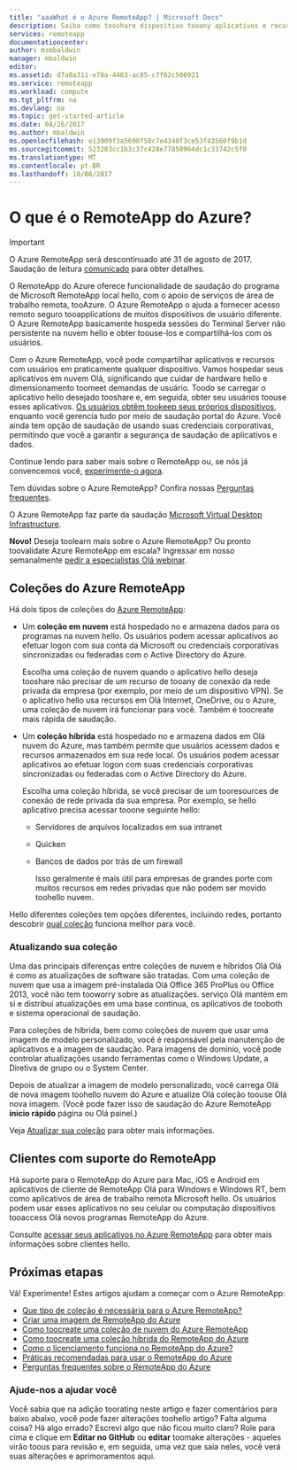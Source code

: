 ```yaml
---
title: "aaaWhat é o Azure RemoteApp? | Microsoft Docs"
description: Saiba como tooshare dispositivo tooany aplicativos e recursos por meio do Azure RemoteApp.
services: remoteapp
documentationcenter: 
author: msmbaldwin
manager: mbaldwin
editor: 
ms.assetid: d7a8a311-e70a-4463-ac85-c7f62c500921
ms.service: remoteapp
ms.workload: compute
ms.tgt_pltfrm: na
ms.devlang: na
ms.topic: get-started-article
ms.date: 04/26/2017
ms.author: mbaldwin
ms.openlocfilehash: e13909f3a5698f58c7e4348f3ce53f43560f9b1d
ms.sourcegitcommit: 523283cc1b3c37c428e77850964dc1c33742c5f0
ms.translationtype: MT
ms.contentlocale: pt-BR
ms.lasthandoff: 10/06/2017
---
```

# <a name="what-is-azure-remoteapp"></a>O que é o RemoteApp do Azure?
> [!IMPORTANT]
> O Azure RemoteApp será descontinuado até 31 de agosto de 2017. Saudação de leitura [comunicado](https://go.microsoft.com/fwlink/?linkid=821148) para obter detalhes.
> 
> 

O RemoteApp do Azure oferece funcionalidade de saudação do programa de Microsoft RemoteApp local hello, com o apoio de serviços de área de trabalho remota, tooAzure. O Azure RemoteApp o ajuda a fornecer acesso remoto seguro tooapplications de muitos dispositivos de usuário diferente. O Azure RemoteApp basicamente hospeda sessões do Terminal Server não persistente na nuvem hello e obter toouse-los e compartilhá-los com os usuários.

Com o Azure RemoteApp, você pode compartilhar aplicativos e recursos com usuários em praticamente qualquer dispositivo. Vamos hospedar seus aplicativos em nuvem Olá, significando que cuidar de hardware hello e dimensionamento toomeet demandas de usuário. Toodo se carregar o aplicativo hello desejado tooshare e, em seguida, obter seu usuários toouse esses aplicativos. [Os usuários obtêm tookeep seus próprios dispositivos](remoteapp-clients.md), enquanto você gerencia tudo por meio de saudação portal do Azure. Você ainda tem opção de saudação de usando suas credenciais corporativas, permitindo que você a garantir a segurança de saudação de aplicativos e dados.

Continue lendo para saber mais sobre o RemoteApp ou, se nós já convencemos você, [experimente-o agora](https://azure.microsoft.com/services/remoteapp/).

Tem dúvidas sobre o Azure RemoteApp? Confira nossas [Perguntas frequentes](remoteapp-faq.md).

O Azure RemoteApp faz parte da saudação [Microsoft Virtual Desktop Infrastructure](http://www.microsoft.com/server-cloud/products/virtual-desktop-infrastructure/explore.aspx).

**Novo!** Deseja toolearn mais sobre o Azure RemoteApp? Ou pronto toovalidate Azure RemoteApp em escala? Ingressar em nosso semanalmente [pedir a especialistas Olá webinar](https://azureinfo.microsoft.com/AzureRemoteAppAskTheExperts-Registration-Page.html?ls=Website).

## <a name="azure-remoteapp-collections"></a>Coleções do Azure RemoteApp
Há dois tipos de coleções do [Azure RemoteApp](remoteapp-collections.md):

* Um **coleção em nuvem** está hospedado no e armazena dados para os programas na nuvem hello. Os usuários podem acessar aplicativos ao efetuar logon com sua conta da Microsoft ou credenciais corporativas sincronizadas ou federadas com o Active Directory do Azure.
  
    Escolha uma coleção de nuvem quando o aplicativo hello deseja tooshare não precisar de um recurso de tooany de conexão da rede privada da empresa (por exemplo, por meio de um dispositivo VPN). Se o aplicativo hello usa recursos em Olá Internet, OneDrive, ou o Azure, uma coleção de nuvem irá funcionar para você. Também é toocreate mais rápida de saudação.
* Um **coleção híbrida** está hospedado no e armazena dados em Olá nuvem do Azure, mas também permite que usuários acessem dados e recursos armazenados em sua rede local. Os usuários podem acessar aplicativos ao efetuar logon com suas credenciais corporativas sincronizadas ou federadas com o Active Directory do Azure.
  
    Escolha uma coleção híbrida, se você precisar de um tooresources de conexão de rede privada da sua empresa. Por exemplo, se hello aplicativo precisa acessar tooone seguinte hello:
  
  * Servidores de arquivos localizados em sua intranet
  * Quicken
  * Bancos de dados por trás de um firewall
    
    Isso geralmente é mais útil para empresas de grandes porte com muitos recursos em redes privadas que não podem ser movido toohello nuvem.

Hello diferentes coleções tem opções diferentes, incluindo redes, portanto descobrir [qual coleção](remoteapp-collections.md) funciona melhor para você. 

### <a name="updating-your-collection"></a>Atualizando sua coleção
Uma das principais diferenças entre coleções de nuvem e híbridos Olá Olá é como as atualizações de software são tratadas. Com uma coleção de nuvem que usa a imagem pré-instalada Olá Office 365 ProPlus ou Office 2013, você não tem tooworry sobre as atualizações. serviço Olá mantém em si e distribui atualizações em uma base contínua, os aplicativos de tooboth e sistema operacional de saudação.

Para coleções de híbrida, bem como coleções de nuvem que usar uma imagem de modelo personalizado, você é responsável pela manutenção de aplicativos e a imagem de saudação. Para imagens de domínio, você pode controlar atualizações usando ferramentas como o Windows Update, a Diretiva de grupo ou o System Center.

Depois de atualizar a imagem de modelo personalizado, você carrega Olá de nova imagem toohello nuvem do Azure e atualize Olá coleção toouse Olá nova imagem. (Você pode fazer isso de saudação do Azure RemoteApp **início rápido** página ou Olá painel.)

Veja [Atualizar sua coleção](remoteapp-update.md) para obter mais informações.

## <a name="supported-remoteapp-clients"></a>Clientes com suporte do RemoteApp
Há suporte para o RemoteApp do Azure para Mac, iOS e Android em aplicativos de cliente de RemoteApp Olá para Windows e Windows RT, bem como aplicativos de área de trabalho remota Microsoft hello. Os usuários podem usar esses aplicativos no seu celular ou computação dispositivos tooaccess Olá novos programas RemoteApp do Azure.

Consulte [acessar seus aplicativos no Azure RemoteApp](remoteapp-clients.md) para obter mais informações sobre clientes hello.

## <a name="next-steps"></a>Próximas etapas
Vá! Experimente! Estes artigos ajudam a começar com o Azure RemoteApp:

* [Que tipo de coleção é necessária para o Azure RemoteApp?](remoteapp-collections.md)
* [Criar uma imagem de RemoteApp do Azure](remoteapp-imageoptions.md)
* [Como toocreate uma coleção de nuvem do Azure RemoteApp](remoteapp-create-cloud-deployment.md)
* [Como toocreate uma coleção híbrida do RemoteApp do Azure](remoteapp-create-hybrid-deployment.md)
* [Como o licenciamento funciona no RemoteApp do Azure?](remoteapp-licensing.md)
* [Práticas recomendadas para usar o RemoteApp do Azure](remoteapp-bestpractices.md)
* [Perguntas frequentes sobre o RemoteApp do Azure](remoteapp-faq.md)

### <a name="help-us-help-you"></a>Ajude-nos a ajudar você
Você sabia que na adição toorating neste artigo e fazer comentários para baixo abaixo, você pode fazer alterações toohello artigo? Falta alguma coisa? Há algo errado? Escrevi algo que não ficou muito claro? Role para cima e clique em **Editar no GitHub** ou **editar** toomake alterações - aqueles virão toous para revisão e, em seguida, uma vez que saia neles, você verá suas alterações e aprimoramentos aqui.


